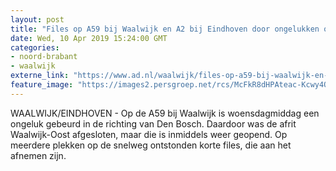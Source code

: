 ```yaml
---
layout: post
title: "Files op A59 bij Waalwijk en A2 bij Eindhoven door ongelukken op snelweg"
date: Wed, 10 Apr 2019 15:24:00 GMT
categories: 
- noord-brabant 
- waalwijk 
externe_link: "https://www.ad.nl/waalwijk/files-op-a59-bij-waalwijk-en-a2-bij-eindhoven-door-ongelukken-op-snelweg~a4577b36/"
feature_image: "https://images2.persgroep.net/rcs/McFkR8dHPAteac-Kcwy4OAmESw0/diocontent/101695710/_fitwidth/400/?appId=21791a8992982cd8da851550a453bd7f&quality=0.7"
---
```


WAALWIJK/EINDHOVEN - Op de A59 bij Waalwijk is woensdagmiddag een ongeluk gebeurd in de richting van Den Bosch. Daardoor was de afrit Waalwijk-Oost afgesloten, maar die is inmiddels weer geopend. Op meerdere plekken op de snelweg ontstonden korte files, die aan het afnemen zijn.
